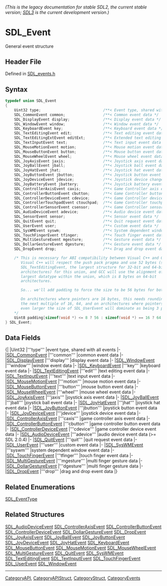 ###### (This is the legacy documentation for stable SDL2, the current stable version; [SDL3](https://wiki.libsdl.org/SDL3/) is the current development version.)
# SDL_Event

General event structure

## Header File

Defined in [SDL_events.h](https://github.com/libsdl-org/SDL/blob/SDL2/include/SDL_events.h)

## Syntax

```c
typedef union SDL_Event
{
    Uint32 type;                            /**< Event type, shared with all events */
    SDL_CommonEvent common;                 /**< Common event data */
    SDL_DisplayEvent display;               /**< Display event data */
    SDL_WindowEvent window;                 /**< Window event data */
    SDL_KeyboardEvent key;                  /**< Keyboard event data */
    SDL_TextEditingEvent edit;              /**< Text editing event data */
    SDL_TextEditingExtEvent editExt;        /**< Extended text editing event data */
    SDL_TextInputEvent text;                /**< Text input event data */
    SDL_MouseMotionEvent motion;            /**< Mouse motion event data */
    SDL_MouseButtonEvent button;            /**< Mouse button event data */
    SDL_MouseWheelEvent wheel;              /**< Mouse wheel event data */
    SDL_JoyAxisEvent jaxis;                 /**< Joystick axis event data */
    SDL_JoyBallEvent jball;                 /**< Joystick ball event data */
    SDL_JoyHatEvent jhat;                   /**< Joystick hat event data */
    SDL_JoyButtonEvent jbutton;             /**< Joystick button event data */
    SDL_JoyDeviceEvent jdevice;             /**< Joystick device change event data */
    SDL_JoyBatteryEvent jbattery;           /**< Joystick battery event data */
    SDL_ControllerAxisEvent caxis;          /**< Game Controller axis event data */
    SDL_ControllerButtonEvent cbutton;      /**< Game Controller button event data */
    SDL_ControllerDeviceEvent cdevice;      /**< Game Controller device event data */
    SDL_ControllerTouchpadEvent ctouchpad;  /**< Game Controller touchpad event data */
    SDL_ControllerSensorEvent csensor;      /**< Game Controller sensor event data */
    SDL_AudioDeviceEvent adevice;           /**< Audio device event data */
    SDL_SensorEvent sensor;                 /**< Sensor event data */
    SDL_QuitEvent quit;                     /**< Quit request event data */
    SDL_UserEvent user;                     /**< Custom event data */
    SDL_SysWMEvent syswm;                   /**< System dependent window event data */
    SDL_TouchFingerEvent tfinger;           /**< Touch finger event data */
    SDL_MultiGestureEvent mgesture;         /**< Gesture event data */
    SDL_DollarGestureEvent dgesture;        /**< Gesture event data */
    SDL_DropEvent drop;                     /**< Drag and drop event data */

    /* This is necessary for ABI compatibility between Visual C++ and GCC.
       Visual C++ will respect the push pack pragma and use 52 bytes (size of
       SDL_TextEditingEvent, the largest structure for 32-bit and 64-bit
       architectures) for this union, and GCC will use the alignment of the
       largest datatype within the union, which is 8 bytes on 64-bit
       architectures.

       So... we'll add padding to force the size to be 56 bytes for both.

       On architectures where pointers are 16 bytes, this needs rounding up to
       the next multiple of 16, 64, and on architectures where pointers are
       even larger the size of SDL_UserEvent will dominate as being 3 pointers.
    */
    Uint8 padding[sizeof(void *) <= 8 ? 56 : sizeof(void *) == 16 ? 64 : 3 * sizeof(void *)];
} SDL_Event;
```

## Data Fields

{|
|Uint32
|'''type'''
|event type, shared with all events
|-
|[SDL_CommonEvent](SDL_CommonEvent)
|'''common'''
|common event data
|-
|[SDL_DisplayEvent](SDL_DisplayEvent)
|'''display'''
|display event data
|-
|[SDL_WindowEvent](SDL_WindowEvent)
|'''window'''
|window event data
|-
|[SDL_KeyboardEvent](SDL_KeyboardEvent)
|'''key'''
|keyboard event data
|-
|[SDL_TextEditingEvent](SDL_TextEditingEvent)
|'''edit'''
|text editing event data
|-
|[SDL_TextInputEvent](SDL_TextInputEvent)
|'''text'''
|text input event data
|-
|[SDL_MouseMotionEvent](SDL_MouseMotionEvent)
|'''motion'''
|mouse motion event data
|-
|[SDL_MouseButtonEvent](SDL_MouseButtonEvent)
|'''button'''
|mouse button event data
|-
|[SDL_MouseWheelEvent](SDL_MouseWheelEvent)
|'''wheel'''
|mouse wheel event data
|-
|[SDL_JoyAxisEvent](SDL_JoyAxisEvent)
|'''jaxis'''
|joystick axis event data
|-
|[SDL_JoyBallEvent](SDL_JoyBallEvent)
|'''jball'''
|joystick ball event data
|-
|[SDL_JoyHatEvent](SDL_JoyHatEvent)
|'''jhat'''
|joystick hat event data
|-
|[SDL_JoyButtonEvent](SDL_JoyButtonEvent)
|'''jbutton'''
|joystick button event data
|-
|[SDL_JoyDeviceEvent](SDL_JoyDeviceEvent)
|'''jdevice'''
|joystick device event data
|-
|[SDL_ControllerAxisEvent](SDL_ControllerAxisEvent)
|'''caxis'''
|game controller axis event data
|-
|[SDL_ControllerButtonEvent](SDL_ControllerButtonEvent)
|'''cbutton'''
|game controller button event data
|-
|[SDL_ControllerDeviceEvent](SDL_ControllerDeviceEvent)
|'''cdevice'''
|game controller device event data
|-
|[SDL_AudioDeviceEvent](SDL_AudioDeviceEvent)
|'''adevice'''
|audio device event data (>= SDL 2.0.4)
|-
|[SDL_QuitEvent](SDL_QuitEvent)
|'''quit'''
|quit request event data
|-
|[SDL_UserEvent](SDL_UserEvent)
|'''user'''
|custom event data
|-
|[SDL_SysWMEvent](SDL_SysWMEvent)
|'''syswm'''
|system dependent window event data
|-
|[SDL_TouchFingerEvent](SDL_TouchFingerEvent)
|'''tfinger'''
|touch finger event data
|-
|[SDL_MultiGestureEvent](SDL_MultiGestureEvent)
|'''mgesture'''
|multi finger gesture data
|-
|[SDL_DollarGestureEvent](SDL_DollarGestureEvent)
|'''dgesture'''
|multi finger gesture data
|-
|[SDL_DropEvent](SDL_DropEvent)
|'''drop'''
|drag and drop event data
|}

## Related Enumerations

[SDL_EventType](SDL_EventType)

## Related Structures

[SDL_AudioDeviceEvent](SDL_AudioDeviceEvent)
[SDL_ControllerAxisEvent](SDL_ControllerAxisEvent)
[SDL_ControllerButtonEvent](SDL_ControllerButtonEvent)
[SDL_ControllerDeviceEvent](SDL_ControllerDeviceEvent)
[SDL_DollarGestureEvent](SDL_DollarGestureEvent)
[SDL_DropEvent](SDL_DropEvent)
[SDL_JoyAxisEvent](SDL_JoyAxisEvent)
[SDL_JoyBallEvent](SDL_JoyBallEvent)
[SDL_JoyButtonEvent](SDL_JoyButtonEvent)
[SDL_JoyDeviceEvent](SDL_JoyDeviceEvent)
[SDL_JoyHatEvent](SDL_JoyHatEvent)
[SDL_KeyboardEvent](SDL_KeyboardEvent)
[SDL_MouseButtonEvent](SDL_MouseButtonEvent)
[SDL_MouseMotionEvent](SDL_MouseMotionEvent)
[SDL_MouseWheelEvent](SDL_MouseWheelEvent)
[SDL_MultiGestureEvent](SDL_MultiGestureEvent)
[SDL_QuitEvent](SDL_QuitEvent)
[SDL_SysWMEvent](SDL_SysWMEvent)
[SDL_TextEditingEvent](SDL_TextEditingEvent)
[SDL_TextInputEvent](SDL_TextInputEvent)
[SDL_TouchFingerEvent](SDL_TouchFingerEvent)
[SDL_UserEvent](SDL_UserEvent)
[SDL_WindowEvent](SDL_WindowEvent)

----
[CategoryAPI](CategoryAPI), [CategoryAPIStruct](CategoryAPIStruct), [CategoryStruct](CategoryStruct), [CategoryEvents](CategoryEvents)


